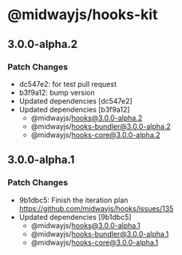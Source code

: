 # @midwayjs/hooks-kit

## 3.0.0-alpha.2

### Patch Changes

- dc547e2: for test pull request
- b3f9a12: bump version
- Updated dependencies [dc547e2]
- Updated dependencies [b3f9a12]
  - @midwayjs/hooks@3.0.0-alpha.2
  - @midwayjs/hooks-bundler@3.0.0-alpha.2
  - @midwayjs/hooks-core@3.0.0-alpha.2

## 3.0.0-alpha.1

### Patch Changes

- 9b1dbc5: Finish the iteration plan https://github.com/midwayjs/hooks/issues/135
- Updated dependencies [9b1dbc5]
  - @midwayjs/hooks@3.0.0-alpha.1
  - @midwayjs/hooks-bundler@3.0.0-alpha.1
  - @midwayjs/hooks-core@3.0.0-alpha.1
